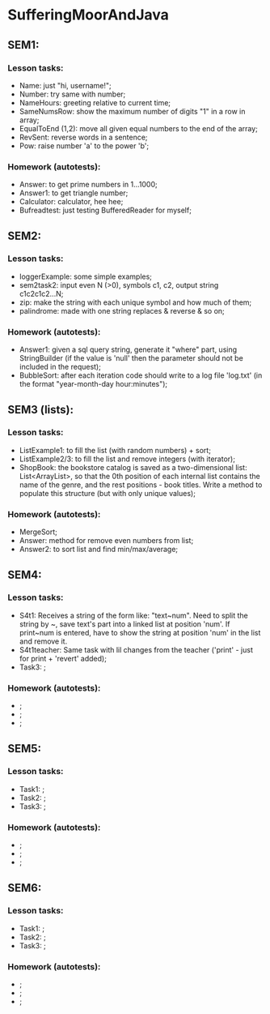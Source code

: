 # SufferingMoorAndJava

## SEM1:
### Lesson tasks:
* Name: just "hi, username!"; 
* Number: try same with number;
* NameHours: greeting relative to current time;
* SameNumsRow: show the maximum number of digits "1" in a row in array;
* EqualToEnd (1,2): move all given equal numbers to the end of the array;
* RevSent: reverse words in a sentence;
* Pow: raise number 'a' to the power 'b';
### Homework (autotests):
* Answer: to get prime numbers in 1...1000; 
* Answer1: to get triangle number;
* Calculator: calculator, hee hee;
* Bufreadtest: just testing BufferedReader for myself;


## SEM2:
### Lesson tasks: 
* loggerExample: some simple examples;
* sem2task2: input even N (>0), symbols c1, c2, output string c1c2c1c2...N;
* zip: make the string with each unique symbol and how much of them;
* palindrome: made with one string replaces & reverse & so on;
### Homework (autotests):
* Answer1: given a sql query string, generate it "where" part, using StringBuilder
  (if the value is 'null' then the parameter should not be included in the request);
* BubbleSort: after each iteration code should write to a log file 'log.txt'
  (in the format "year-month-day hour:minutes");


## SEM3 (lists):
### Lesson tasks:
* ListExample1: to fill the list (with random numbers) + sort;
* ListExample2/3: to fill the list and remove integers (with iterator);
* ShopBook: the bookstore catalog is saved as a two-dimensional list:
  List<ArrayList<String>>, so that the 0th position of each internal list contains
  the name of the genre, and the rest positions - book titles. Write a method
  to populate this structure (but with only unique values);
### Homework (autotests):
* MergeSort;
* Answer: method for remove even numbers from list;
* Answer2: to sort list and find min/max/average;


## SEM4:
### Lesson tasks:
* S4t1: Receives a string of the form like: "text~num".
  Need to split the string by ~, save text's part into a linked list at position 'num'.
  If print~num is entered, have to show the string at position 'num' in the list and remove it.
* S4t1teacher: Same task with lil changes from the teacher ('print' - just for print + 'revert' added);
* Task3: ;
### Homework (autotests):
* ;
* ;
* ;


## SEM5:
### Lesson tasks:
* Task1: ;
* Task2: ;
* Task3: ;
### Homework (autotests):
* ;
* ;
* ;


## SEM6:
### Lesson tasks:
* Task1: ;
* Task2: ;
* Task3: ;
### Homework (autotests):
* ;
* ;
* ;